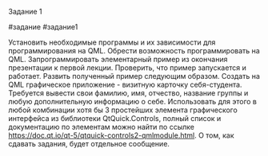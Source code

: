 Задание 1

#задание #задание1

Установить необходимые программы и их зависимости для программирования на QML.
Обрести возможность программировать на QML.
Запрограммировать элементарный пример из окончания презентации к первой лекции.
Проверить, что пример запускается и работает.
Развить полученный пример следующим образом.
Создать на QML графическое приложение - визитную карточку себя-студента.
Требуется вывести свои фамилию, имя, отчество, название группы и любую дополнительную информацию о себе.
Использовать для этого в любой комбинации хотя бы 3 простейших элемента графического интерфейса из библиотеки QtQuick.Controls, полный список и документацию по элементам можно найти по ссылке https://doc.qt.io/qt-5/qtquick-controls2-qmlmodule.html. О том, как сдавать задания, будет отдельное сообщение.